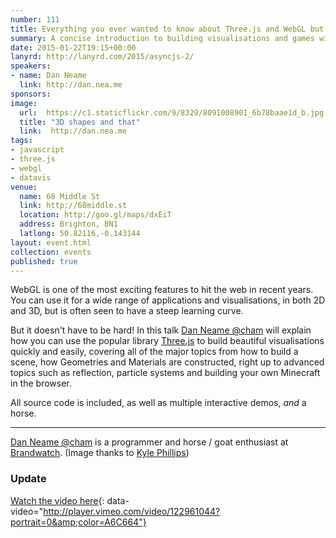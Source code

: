 ```yaml
---
number: 111
title: Everything you ever wanted to know about Three.js and WebGL but were afraid to ask
summary: A concise introduction to building visualisations and games with Three.js, from absolute beginner to particle Lord / Dutchess
date: 2015-01-22T19:15+00:00
lanyrd: http://lanyrd.com/2015/asyncjs-2/
speakers:
- name: Dan Neame
  link: http://dan.nea.me
sponsors:
image:
  url:  https://c1.staticflickr.com/9/8329/8091008901_6b78baae1d_b.jpg
  title: "3D shapes and that"
  link:  http://dan.nea.me
tags:
- javascript
- three.js
- webgl
- datavis
venue:
  name: 68 Middle St
  link: http://68middle.st
  location: http://goo.gl/maps/dxEiT
  address: Brighton, BN1
  latlong: 50.82116,-0.143144
layout: event.html
collection: events
published: true
---
```


WebGL is one of the most exciting features to hit the web in recent years. You can use it for a wide range of applications and visualisations, in both 2D and 3D, but is often seen to have a steep learning curve.

But it doesn't have to be hard! In this talk [Dan Neame @cham](https://twitter.com/cham) will explain how you can use the popular library [Three.js](http://threejs.org) to build beautiful visualisations quickly and easily, covering all of the major topics from how to build a scene, how Geometries and Materials are constructed, right up to advanced topics such as reflection, particle systems and building your own Minecraft in the browser.

All source code is included, as well as multiple interactive demos, _and_ a horse.

***
[Dan Neame @cham](https://twitter.com/cham) is a programmer and horse / goat enthusiast at [Brandwatch](http://www.brandwatch.com).
(Image thanks to [Kyle Phillips](https://www.flickr.com/photos/hapticdata/8091008901))

### Update

[Watch the video here](https://vimeo.com/122961044){: data-video="http://player.vimeo.com/video/122961044?portrait=0&amp;color=A6C664"}
